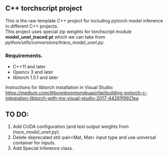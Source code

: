 ## C++ torchscript project
This is the raw template C++ project for including pytorch model inference in different C++ projects.  
This project uses special zip weights for torchscript module **model_unet_traced.pt** which we can take from *python/utils/conversions/trace_model_unet.py*. 

### Requirements.
 - C++11 and later  
 - Opencv 3 and later
 - libtorch 1.5.1 and later  

Instructions for libtorch installation in Visual Studio:  
https://medium.com/@boonboontongbuasirilai/building-pytorch-c-integration-libtorch-with-ms-visual-studio-2017-44281f9921ea

## TO DO:
1) Add CUDA configuration (and test output weights from *trace_model_unet.py*).  
2) Delete deprecated std::pair<Mat, Mat> input type and use universal container for inputs.  
3) Add Special Inference class.  
